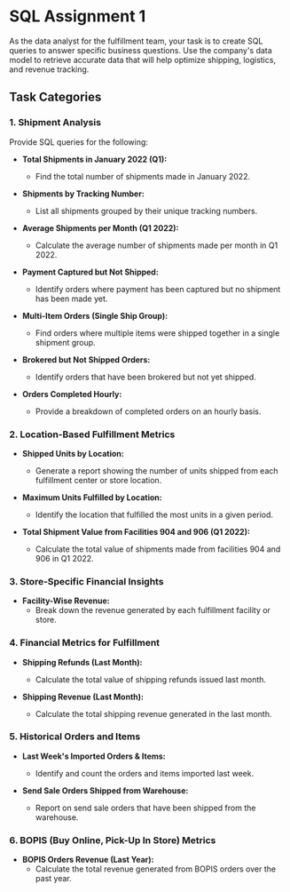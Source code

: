 # SQL Assignment 1

As the data analyst for the fulfillment team, your task is to create SQL queries to answer specific business questions. Use the company's data model to retrieve accurate data that will help optimize shipping, logistics, and revenue tracking.

## Task Categories

### 1. Shipment Analysis

Provide SQL queries for the following:

- **Total Shipments in January 2022 (Q1):**
  - Find the total number of shipments made in January 2022.

- **Shipments by Tracking Number:**
  - List all shipments grouped by their unique tracking numbers.

- **Average Shipments per Month (Q1 2022):**
  - Calculate the average number of shipments made per month in Q1 2022.

- **Payment Captured but Not Shipped:**
  - Identify orders where payment has been captured but no shipment has been made yet.

- **Multi-Item Orders (Single Ship Group):**
  - Find orders where multiple items were shipped together in a single shipment group.

- **Brokered but Not Shipped Orders:**
  - Identify orders that have been brokered but not yet shipped.

- **Orders Completed Hourly:**
  - Provide a breakdown of completed orders on an hourly basis.

### 2. Location-Based Fulfillment Metrics

- **Shipped Units by Location:**
  - Generate a report showing the number of units shipped from each fulfillment center or store location.

- **Maximum Units Fulfilled by Location:**
  - Identify the location that fulfilled the most units in a given period.

- **Total Shipment Value from Facilities 904 and 906 (Q1 2022):**
  - Calculate the total value of shipments made from facilities 904 and 906 in Q1 2022.

### 3. Store-Specific Financial Insights

- **Facility-Wise Revenue:**
  - Break down the revenue generated by each fulfillment facility or store.

### 4. Financial Metrics for Fulfillment

- **Shipping Refunds (Last Month):**
  - Calculate the total value of shipping refunds issued last month.

- **Shipping Revenue (Last Month):**
  - Calculate the total shipping revenue generated in the last month.

### 5. Historical Orders and Items

- **Last Week's Imported Orders & Items:**
  - Identify and count the orders and items imported last week.

- **Send Sale Orders Shipped from Warehouse:**
  - Report on send sale orders that have been shipped from the warehouse.

### 6. BOPIS (Buy Online, Pick-Up In Store) Metrics

- **BOPIS Orders Revenue (Last Year):**
  - Calculate the total revenue generated from BOPIS orders over the past year.